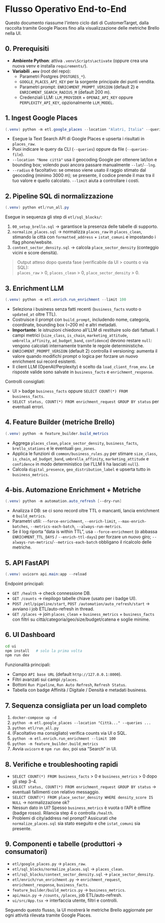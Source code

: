 # Flusso Operativo End-to-End

Questo documento riassume l'intero ciclo dati di CustomerTarget, dalla raccolta tramite Google Places fino alla visualizzazione delle metriche Brello nella UI.

## 0. Prerequisiti
- **Ambiente Python**: attiva `.venv\Scripts\activate` (oppure crea una nuova venv e installa `requirements/`).
- **Variabili `.env`** (root del repo):
  - Parametri Postgres (`POSTGRES_*`).
  - `GOOGLE_PLACES_API_KEY` per la sorgente principale dei punti vendita.
  - Parametri prompt: `ENRICHMENT_PROMPT_VERSION` (default 2) e `ENRICHMENT_SEARCH_RADIUS_M` (default 200 m).
  - Credenziali LLM: `LLM_PROVIDER` + `OPENAI_API_KEY` oppure `PERPLEXITY_API_KEY`, opzionalmente `LLM_MODEL`.

## 1. Ingest Google Places
```powershell
(.venv) python -m etl.google_places --location "Alatri, Italia" --queries ristorante bar negozio --limit 200
```
- Esegue la Text Search API di Google Places e upserta i risultati in `places_raw`.
- Puoi indicare le query da CLI (`--queries`) oppure da file (`--queries-file`).
- `--location "Nome città"` usa il geocoding Google per ottenere lat/lon e bounding box; volendo puoi ancora passare manualmente `--lat`/`--lng`.
- `--radius` è facoltativo: se omesso viene usato il raggio stimato dal geocoding (minimo 3000 m); se presente, il codice prende il max tra il tuo valore e quello calcolato. `--limit` aiuta a controllare i costi.

## 2. Pipeline SQL di normalizzazione
```powershell
(.venv) python etl/run_all.py
```
Esegue in sequenza gli step di `etl/sql_blocks/`:
1. `00_setup_brello.sql` → garantisce la presenza delle tabelle di supporto.
2. `normalize_places.sql` → normalizza `places_raw` in `places_clean`, stimando la città con `formatted_address` + `istat_comuni` e impostando i flag phone/website.
3. `context_sector_density.sql` → calcola `place_sector_density` (conteggio vicini e score densità).

> Output atteso dopo questa fase (verificabile da UI > counts o via SQL):  
> `places_raw` > 0, `places_clean` > 0, `place_sector_density` > 0.

## 3. Enrichment LLM
```powershell
(.venv) python -m etl.enrich.run_enrichment --limit 100
```
- Seleziona i business senza fatti recenti (`business_facts` vuoto o `updated_at` oltre TTL).
- Costruisce il prompt con `build_prompt`, includendo nome, categoria, coordinate, bounding box (~200 m) e altri metadati.
- **Importante**: le istruzioni chiedono all'LLM di restituire solo dati fattuali. I campi metrici (`size_class`, `is_chain`, `marketing_attitude`, `umbrella_affinity`, `ad_budget_band`, `confidence`) devono restare `null`: vengono calcolati internamente tramite le regole deterministiche.
- `ENRICHMENT_PROMPT_VERSION` (default 2) controlla il versioning: aumenta il valore quando modifichi prompt o logica per forzare un nuovo enrichment sui record esistenti.
- Il client LLM (OpenAI/Perplexity) è scelto da `load_client_from_env`. Le risposte valide sono salvate in `business_facts` e `enrichment_response`.

Controlli consigliati:
- UI > badge `business_facts` oppure `SELECT COUNT(*) FROM business_facts`.
- `SELECT status, COUNT(*) FROM enrichment_request GROUP BY status` per eventuali errori.

## 4. Feature Builder (metriche Brello)
```powershell
(.venv) python -m feature_builder.build_metrics
```
- Aggrega `places_clean`, `place_sector_density`, `business_facts`, `brello_stations` e le eventuali `geo_zones`.
- Applica le funzioni di `common/business_rules.py` per stimare `size_class`, `is_chain`, `ad_budget_band`, `umbrella_affinity`, `marketing_attitude` e `confidence` in modo deterministico (se l'LLM li ha lasciati `null`).
- Calcola `digital_presence`, `geo_distribution_label` e upserta tutto in `business_metrics`.

## 4-bis. Automazione Enrichment + Metriche
```powershell
(.venv) python -m automation.auto_refresh [--dry-run]
```
- Analizza il DB: se ci sono record oltre TTL o mancanti, lancia enrichment e `build_metrics`.
- Parametri utili: `--force-enrichment`, `--enrich-limit`, `--max-enrich-batches`, `--metrics-each-batch`, `--always-run-metrics`.
- Se il log riporta “data is within TTL”, usa `--force-enrichment` (o abbassa `ENRICHMENT_TTL_DAYS` / `--enrich-ttl-days`) per forzare un nuovo giro; `--always-run-metrics`/`--metrics-each-batch` obbligano il ricalcolo delle metriche.

## 5. API FastAPI
```powershell
(.venv) uvicorn api.main:app --reload
```
Endpoint principali:
- `GET /health` → check connessione DB.
- `GET /counts` → riepilogo tabelle chiave (usato per i badge UI).
- `POST /etl/pipeline/start`, `POST /automation/auto_refresh/start` → avviano i job ETL/auto-refresh in thread.
- `GET /places` → join `places_clean` + `business_metrics` + `business_facts` con filtri su città/categoria/geo/size/budget/catena e soglie minime.

## 6. UI Dashboard
```bash
cd ui
npm install   # solo la prima volta
npm run dev
```
Funzionalità principali:
- Campo `API base URL` (default `http://127.0.0.1:8000`).
- Filtri avanzati sui campi `/places`.
- Bottoni `Run Pipeline`, `Run Auto Refresh`, `Refresh Status`.
- Tabella con badge Affinità / Digitale / Densità e metadati business.

## 7. Sequenza consigliata per un load completo
1. `docker-compose up -d`
2. `python -m etl.google_places --location "Città..." --queries ...`
3. `python etl/run_all.py`
4. (Facoltativo ma consigliato) verifica counts via UI o SQL.
5. `python -m etl.enrich.run_enrichment --limit 100`
6. `python -m feature_builder.build_metrics`
7. Avvia `uvicorn` e `npm run dev`, poi usa “Search” in UI.

## 8. Verifiche e troubleshooting rapidi
- `SELECT COUNT(*) FROM business_facts` > 0 e `business_metrics` > 0 dopo gli step 3-4.
- `SELECT status, COUNT(*) FROM enrichment_request GROUP BY status` → eventuali fallimenti con relativo messaggio.
- `SELECT COUNT(*) FROM place_sector_density WHERE density_score IS NULL` → normalizzazione ok?
- Nessun dato in UI? Spesso `business_metrics` è vuota o l’API è offline (badge rosso). Rilancia step 4 o controlla `/health`.
- Problemi di city/address nel prompt? Assicurati che `normalize_places.sql` sia stato eseguito e che `istat_comuni` sia presente.

## 9. Componenti e tabelle (produttori → consumatori)
- `etl/google_places.py` → `places_raw`.
- `etl/sql_blocks/normalize_places.sql` → `places_clean`.
- `etl/sql_blocks/context_sector_density.sql` → `place_sector_density`.
- `etl/enrich/run_enrichment.py` → `enrichment_request`, `enrichment_response`, `business_facts`.
- `feature_builder/build_metrics.py` → `business_metrics`.
- `api/main.py` → `/counts`, `/places`, job ETL/auto-refresh.
- `ui/src/App.tsx` → interfaccia utente, filtri e controlli.

Seguendo questo flusso, la UI mostrerà le metriche Brello aggiornate per ogni attività rilevata tramite Google Places.
